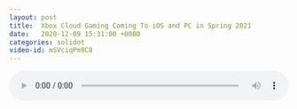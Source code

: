 ```yaml
---
layout: post
title:  Xbox Cloud Gaming Coming To iOS and PC in Spring 2021
date:   2020-12-09 15:31:00 +0000
categories: solidot
video-id: mSVciqPm9C8
---
```


<audio src="/assets/992d0682dcab4a2ad9f48e07c307c128.mp3" style="width: 100%;" controls></audio>

